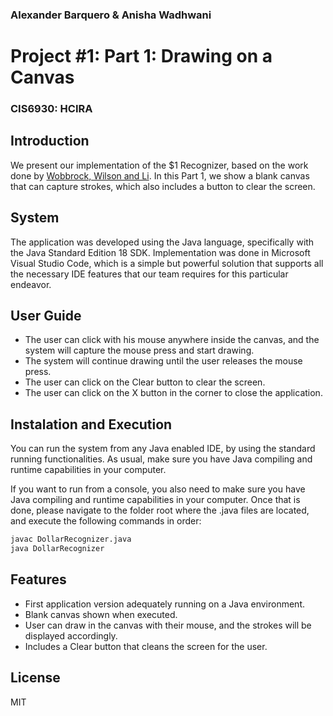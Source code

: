### Alexander Barquero & Anisha Wadhwani
# Project #1: Part 1: Drawing on a Canvas
### CIS6930: HCIRA

## Introduction
We present our implementation of the $1 Recognizer, based on the work done by [Wobbrock, Wilson and Li][recognizer].
In this Part 1, we show a blank canvas that can capture strokes, which also includes a button to clear the screen.

## System
The application was developed using the Java language, specifically with the Java Standard Edition 18 SDK. 
Implementation was done in Microsoft Visual Studio Code, which is a simple but powerful solution that supports all the necessary IDE features that our team requires for this particular endeavor.

## User Guide
- The user can click with his mouse anywhere inside the canvas, and the system will capture the mouse press and start drawing.
- The system will continue drawing until the user releases the mouse press.
- The user can click on the Clear button to clear the screen.
- The user can click on the X button in the corner to close the application.

## Instalation and Execution

You can run the system from any Java enabled IDE, by using the standard running functionalities. As usual, make sure you have Java compiling and runtime capabilities in your computer.

If you want to run from a console, you also need to make sure you have Java compiling and runtime capabilities in your computer. Once that is done, please navigate to the folder root where the .java files are located, and execute the following commands in order:  

```sh
javac DollarRecognizer.java
java DollarRecognizer
```

## Features

- First application version adequately running on a Java environment.
- Blank canvas shown when executed.
- User can draw in the canvas with their mouse, and the strokes will be displayed accordingly.
- Includes a Clear button that cleans the screen for the user.

## License
MIT


  [recognizer]: <(https://depts.washington.edu/acelab/proj/dollar/index.html#:~:text=The%20%241%20Unistroke%20Recognizer%20is,i.e.%2C%20a%20geometric%20template%20matcher)>
